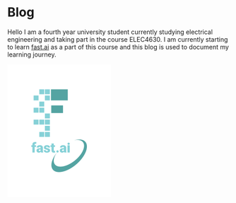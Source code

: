 # Blog

Hello I am a fourth year university student currently studying electrical engineering and taking part in the course ELEC4630.
I am currently starting to learn [fast.ai](https://www.fast.ai) as a part of this course and this blog is used to document my learning journey.

![Image of fast.ai logo](images/logo.png)
